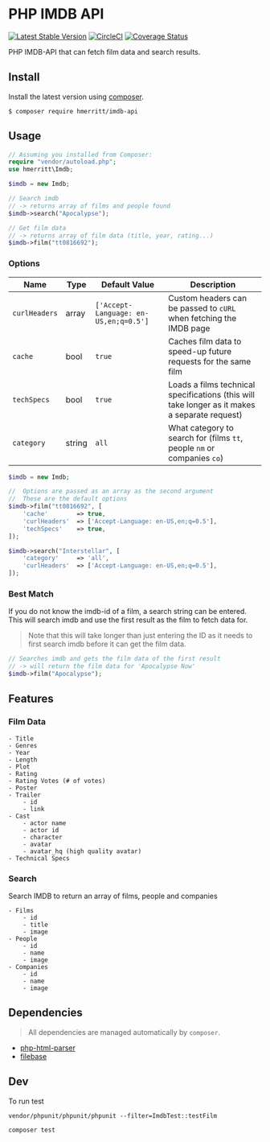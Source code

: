 # PHP IMDB API

[![Latest Stable Version](https://poser.pugx.org/hmerritt/imdb-api/v/stable)](https://packagist.org/packages/hmerritt/imdb-api)
[![CircleCI](https://circleci.com/gh/hmerritt/php-imdb-api/tree/master.svg?style=svg)](https://circleci.com/gh/hmerritt/php-imdb-api/tree/master)
[![Coverage Status](https://coveralls.io/repos/github/hmerritt/php-imdb-api/badge.svg?branch=master)](https://coveralls.io/github/hmerritt/php-imdb-api?branch=master)

PHP IMDB-API that can fetch film data and search results.

## Install

Install the latest version using [composer](https://getcomposer.org/).

```
$ composer require hmerritt/imdb-api
```

## Usage

```php
// Assuming you installed from Composer:
require "vendor/autoload.php";
use hmerritt\Imdb;

$imdb = new Imdb;

// Search imdb
// -> returns array of films and people found
$imdb->search("Apocalypse");

// Get film data
// -> returns array of film data (title, year, rating...)
$imdb->film("tt0816692");
```

### Options

| Name          | Type   | Default Value                         | Description                                                                                   |
| ------------- | ------ | ------------------------------------- | --------------------------------------------------------------------------------------------- |
| `curlHeaders` | array  | `['Accept-Language: en-US,en;q=0.5']` | Custom headers can be passed to `cURL` when fetching the IMDB page                            |
| `cache`       | bool   | `true`                                | Caches film data to speed-up future requests for the same film                                |
| `techSpecs`   | bool   | `true`                                | Loads a films technical specifications (this will take longer as it makes a separate request) |
| `category`    | string | `all`                                 | What category to search for (films `tt`, people `nm` or companies `co`)                       |

```php
$imdb = new Imdb;

//  Options are passed as an array as the second argument
//  These are the default options
$imdb->film("tt0816692", [
    'cache'        => true,
    'curlHeaders'  => ['Accept-Language: en-US,en;q=0.5'],
    'techSpecs'    => true,
]);

$imdb->search("Interstellar", [
    'category'     => 'all',
    'curlHeaders'  => ['Accept-Language: en-US,en;q=0.5'],
]);
```

### Best Match

If you do not know the imdb-id of a film, a search string can be entered. This will search imdb and use the first result as the film to fetch data for.

> Note that this will take longer than just entering the ID as it needs to first search imdb before it can get the film data.

```php
// Searches imdb and gets the film data of the first result
// -> will return the film data for 'Apocalypse Now'
$imdb->film("Apocalypse");
```

## Features

### Film Data

```
- Title
- Genres
- Year
- Length
- Plot
- Rating
- Rating Votes (# of votes)
- Poster
- Trailer
    - id
    - link
- Cast
    - actor name
    - actor id
    - character
    - avatar
    - avatar_hq (high quality avatar)
- Technical Specs
```

### Search

Search IMDB to return an array of films, people and companies

```
- Films
    - id
    - title
    - image
- People
    - id
    - name
    - image
- Companies
    - id
    - name
    - image
```

## Dependencies

> All dependencies are managed automatically by `composer`.

-   [php-html-parser](https://github.com/paquettg/php-html-parser)
-   [filebase](https://github.com/tmarois/Filebase)

## Dev

To run test

```
vendor/phpunit/phpunit/phpunit --filter=ImdbTest::testFilm

composer test
```
